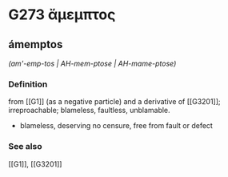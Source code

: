 # G273 ἄμεμπτος

## ámemptos

_(am'-emp-tos | AH-mem-ptose | AH-mame-ptose)_

### Definition

from [[G1]] (as a negative particle) and a derivative of [[G3201]]; irreproachable; blameless, faultless, unblamable.

- blameless, deserving no censure, free from fault or defect

### See also

[[G1]], [[G3201]]

